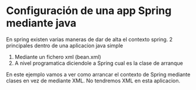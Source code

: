 # Configuración de una app Spring mediante java

En spring existen varias maneras de dar de alta el contexto spring. 2 principales dentro de una aplicacion java simple

1. Mediante un fichero xml (bean.xml)
2. A nivel programatica diciendole a Spring cual es la clase de arranque

En este ejemplo vamos a ver como arrancar el contexto de Spring mediante clases en vez de mediante XML. No tendremos XML en esta aplicacion.


